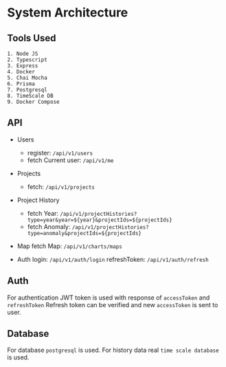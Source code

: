 # System Architecture

## Tools Used

    1. Node JS
    2. Typescript
    3. Express
    4. Docker
    5. Chai Mocha
    6. Prisma
    7. Postgresql
    8. TimeScale DB
    9. Docker Compose

## API

- Users

  - register: `/api/v1/users`
  - fetch Current user: `/api/v1/me`

- Projects

  - fetch: `/api/v1/projects`

- Project History

  - fetch Year: `/api/v1/projectHistories?type=year&year=${year}&projectIds=${projectIds}`
  - fetch Anomaly: `/api/v1/projectHistories?type=anomaly&projectIds=${projectIds}`

- Map
  fetch Map: `/api/v1/charts/maps`

- Auth
  login: `/api/v1/auth/login`
  refreshToken: `/api/v1/auth/refresh`

## Auth

For authentication JWT token is used with response of `accessToken` and `refreshToken`
Refresh token can be verified and new `accessToken` is sent to user.

## Database

For database `postgresql` is used. For history data real `time scale database` is used.
